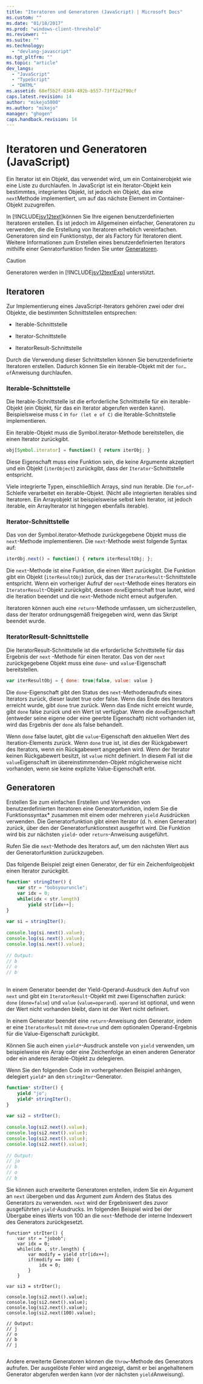```yaml
---
title: "Iteratoren und Generatoren (JavaScript) | Microsoft Docs"
ms.custom: ""
ms.date: "01/18/2017"
ms.prod: "windows-client-threshold"
ms.reviewer: ""
ms.suite: ""
ms.technology: 
  - "devlang-javascript"
ms.tgt_pltfrm: ""
ms.topic: "article"
dev_langs: 
  - "JavaScript"
  - "TypeScript"
  - "DHTML"
ms.assetid: 68ef5b2f-0349-492b-b557-73ff2a2f90cf
caps.latest.revision: 14
author: "mikejo5000"
ms.author: "mikejo"
manager: "ghogen"
caps.handback.revision: 14
---
```

# Iteratoren und Generatoren (JavaScript)
Ein Iterator ist ein Objekt, das verwendet wird, um ein Containerobjekt wie eine Liste zu durchlaufen.  In JavaScript ist ein Iterator\-Objekt kein bestimmtes, integriertes Objekt, ist jedoch ein Objekt, das eine `next`Methode implementiert, um auf das nächste Element im Container\-Objekt zuzugreifen.  
  
 In [!INCLUDE[jsv12text](../../javascript/includes/jsv12text-md.md)]können Sie Ihre eigenen benutzerdefinierten Iteratoren erstellen.  Es ist jedoch im Allgemeinen einfacher, Generatoren zu verwenden, die die Erstellung von Iteratoren erheblich vereinfachen.  Generatoren sind ein Funktionstyp, der als Factory für Iteratoren dient.  Weitere Informationen zum Erstellen eines benutzerdefinierten Iterators mithilfe einer Genratorfunktion finden Sie unter [Generatoren](#Generators).  
  
> [!CAUTION]
>  Generatoren werden in [!INCLUDE[jsv12textExp](../../javascript/includes/jsv12textexp-md.md)] unterstützt.  
  
## Iteratoren  
 Zur Implementierung eines JavaScript\-Iterators gehören zwei oder drei Objekte, die bestimmten Schnittstellen entsprechen:  
  
-   Iterable\-Schnittstelle  
  
-   Iterator\-Schnittstelle  
  
-   IteratorResult\-Schnittstelle  
  
 Durch die Verwendung dieser Schnittstellen können Sie benutzerdefinierte Iteratoren erstellen.  Dadurch können Sie ein iterable\-Objekt mit der `for…of`Anweisung durchlaufen.  
  
### Iterable\-Schnittstelle  
 Die Iterable\-Schnittstelle ist die erforderliche Schnittstelle für ein iterable\-Objekt \(ein Objekt, für das ein Iterator abgerufen werden kann\).  Beispielsweise muss `C` in `for (let e of C)` die Iterable\-Schnittstelle implementieren.  
  
 Ein iterable\-Objekt muss die Symbol.iterator\-Methode bereitstellen, die einen Iterator zurückgibt.  
  
```javascript  
obj[Symbol.iterator] = function() { return iterObj; }  
```  
  
 Diese Eigenschaft muss eine Funktion sein, die keine Argumente akzeptiert und ein Objekt \(`iterObject`\) zurückgibt, dass der `Iterator`\-Schnittstelle entspricht.  
  
 Viele integrierte Typen, einschließlich Arrays, sind nun iterable.  Die `for…of`\-Schleife verarbeitet ein iterable\-Objekt.  \(Nicht alle integrierten iterables sind Iteratoren.  Ein Arrayobjekt ist beispielsweise selbst kein Iterator, ist jedoch iterable, ein ArrayIterator ist hingegen ebenfalls iterable\).  
  
### Iterator\-Schnittstelle  
 Das von der Symbol.iterator\-Methode zurückgegebene Objekt muss die `next`\-Methode implementieren.  Die `next`\-Methode weist folgende Syntax auf:  
  
```javascript  
iterObj.next() = function() { return iterResultObj; };  
```  
  
 Die `next`\-Methode ist eine Funktion, die einen Wert zurückgibt.  Die Funktion gibt ein Objekt \(`iterResultObj`\) zurück, das der `IteratorResult`\-Schnittstelle entspricht.  Wenn ein vorheriger Aufruf der `next`\-Methode eines Iterators ein `IteratorResult`\-Objekt zurückgibt, dessen `done`Eigenschaft true lautet, wird die Iteration beendet und die `next`\-Methode nicht erneut aufgerufen.  
  
 Iteratoren können auch eine `return`\-Methode umfassen, um sicherzustellen, dass der Iterator ordnungsgemäß freigegeben wird, wenn das Skript beendet wurde.  
  
### IteratorResult\-Schnittstelle  
 Die IteratorResult\-Schnittstelle ist die erforderliche Schnittstelle für das Ergebnis der `next` \-Methode für einen Iterator.  Das von der `next` zurückgegebene Objekt muss eine `done`\- und `value`\-Eigenschaft bereitstellen.  
  
```javascript  
var iterResultObj = { done: true|false, value: value }  
```  
  
 Die `done`\-Eigenschaft gibt den Status des `next`\-Methodenaufrufs eines Iterators zurück, dieser lautet true oder false.  Wenn das Ende des Iterators erreicht wurde, gibt `done` true zurück.  Wenn das Ende nicht erreicht wurde, gibt `done` false zurück und ein Wert ist verfügbar.  Wenn die `done`Eigenschaft \(entweder seine eigene oder eine geerbte Eigenschaft\) nicht vorhanden ist, wird das Ergebnis der `done` als false behandelt.  
  
 Wenn `done` false lautet, gibt die `value`\-Eigenschaft den aktuellen Wert des Iteration\-Elements zurück.  Wenn `done` true ist, ist dies der Rückgabewert des Iterators, wenn ein Rückgabewert angegeben wird.  Wenn der Iterator keinen Rückgabewert besitzt, ist `value` nicht definiert.  In diesem Fall ist die `value`Eigenschaft im übereinstimmenden\-Objekt möglicherweise nicht vorhanden, wenn sie keine explizite Value\-Eigenschaft erbt.  
  
<a name="Generators"></a>   
## Generatoren  
 Erstellen Sie zum einfachen Erstellen und Verwenden von benutzerdefinierten Iteratoren eine Generatorfunktion, indem Sie die Funktionssyntax\* zusammen mit einem oder mehreren `yield` Ausdrücken verwenden.  Die Generatorfunktion gibt einen Iterator \(d. h. einen Generator\) zurück, über den der Generatorfunktionstext ausgefhrt wird.  Die Funktion wird bis zur nächsten `yield`\- oder `return`\-Anweisung ausgeführt.  
  
 Rufen Sie die `next`\-Methode des Iterators auf, um den nächsten Wert aus der Generatorfunktion zurückzugeben.  
  
 Das folgende Beispiel zeigt einen Generator, der für ein Zeichenfolgeobjekt einen Iterator zurückgibt.  
  
```javascript  
function* stringIter() {  
    var str = "bobsyouruncle";  
    var idx = 0;  
    while(idx < str.length)  
        yield str[idx++];  
}  
  
var si = stringIter();  
  
console.log(si.next().value);  
console.log(si.next().value);  
console.log(si.next().value);  
  
// Output:  
// b  
// o  
// b  
  
```  
  
 In einem Generator beendet der Yield\-Operand\-Ausdruck den Aufruf von `next` und gibt ein `IteratorResult`\-Objekt mit zwei Eigenschaften zurück: `done` \(`done=false`\) und `value` \(`value=operand`\).  `operand` ist optional, und wenn der Wert nicht vorhanden bleibt, dann ist der Wert nicht definiert.  
  
 In einem Generator beendet eine `return`\-Anweisung den Generator, indem er eine `IteratorResult` mit `done=true` und dem optionalen Operand\-Ergebnis für die Value\-Eigenschaft zurückgibt.  
  
 Können Sie auch einen `yield*`\-Ausdruck anstelle von `yield` verwenden, um beispielweise ein Array oder eine Zeichenfolge an einen anderen Generator oder ein anderes iterable\-Objekt zu delegieren.  
  
 Wenn Sie den folgenden Code im vorhergehenden Beispiel anhängen, delegiert `yield*` an den `stringIter`\-Generator.  
  
```javascript  
function* strIter() {  
    yield "jo";  
    yield* stringIter();  
}  
  
var si2 = strIter();  
  
console.log(si2.next().value);  
console.log(si2.next().value);  
console.log(si2.next().value);  
console.log(si2.next().value);  
  
// Output:  
// jo  
// b  
// o  
// b  
```  
  
 Sie können auch erweiterte Generatoren erstellen, indem Sie ein Argument an `next` übergeben und das Argument zum Ändern des Status des Generators zu verwenden.  `next` wird der Ergebniswert des zuvor ausgeführten `yield`\-Ausdrucks.  Im folgenden Beispiel wird bei der Übergabe eines Werts von 100 an die `next`\-Methode der interne Indexwert des Generators zurückgesetzt.  
  
```  
function* strIter() {  
    var str = "jobob";  
    var idx = 0;  
    while(idx , str.length) {  
        var modify = yield str[idx++];  
        if(modify == 100) {  
            idx = 0;  
        }  
    }  
  
var si3 = strIter();  
  
console.log(si2.next().value);  
console.log(si2.next().value);  
console.log(si2.next().value);  
console.log(si2.next(100).value);  
  
// Output:  
// j  
// o  
// b  
// j  
  
```  
  
 Andere erweiterte Generatoren können die `throw`\-Methode des Generators aufrufen.  Der ausgelöste Fehler wird angezeigt, damit er bei angehaltenem Generator abgerufen werden kann \(vor der nächsten `yield`Anweisung\).